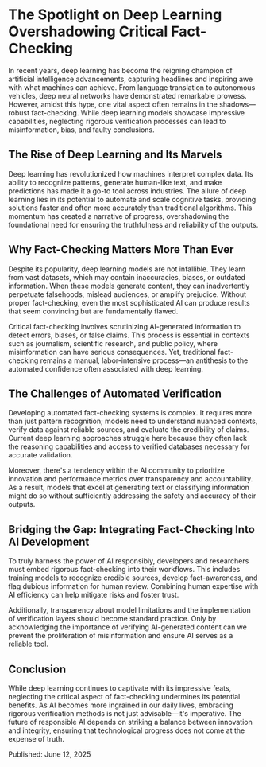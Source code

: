 # The Spotlight on Deep Learning Overshadowing Critical Fact-Checking

In recent years, deep learning has become the reigning champion of artificial intelligence advancements, capturing headlines and inspiring awe with what machines can achieve. From language translation to autonomous vehicles, deep neural networks have demonstrated remarkable prowess. However, amidst this hype, one vital aspect often remains in the shadows—robust fact-checking. While deep learning models showcase impressive capabilities, neglecting rigorous verification processes can lead to misinformation, bias, and faulty conclusions.

## The Rise of Deep Learning and Its Marvels

Deep learning has revolutionized how machines interpret complex data. Its ability to recognize patterns, generate human-like text, and make predictions has made it a go-to tool across industries. The allure of deep learning lies in its potential to automate and scale cognitive tasks, providing solutions faster and often more accurately than traditional algorithms. This momentum has created a narrative of progress, overshadowing the foundational need for ensuring the truthfulness and reliability of the outputs.

## Why Fact-Checking Matters More Than Ever

Despite its popularity, deep learning models are not infallible. They learn from vast datasets, which may contain inaccuracies, biases, or outdated information. When these models generate content, they can inadvertently perpetuate falsehoods, mislead audiences, or amplify prejudice. Without proper fact-checking, even the most sophisticated AI can produce results that seem convincing but are fundamentally flawed.

Critical fact-checking involves scrutinizing AI-generated information to detect errors, biases, or false claims. This process is essential in contexts such as journalism, scientific research, and public policy, where misinformation can have serious consequences. Yet, traditional fact-checking remains a manual, labor-intensive process—an antithesis to the automated confidence often associated with deep learning.

## The Challenges of Automated Verification

Developing automated fact-checking systems is complex. It requires more than just pattern recognition; models need to understand nuanced contexts, verify data against reliable sources, and evaluate the credibility of claims. Current deep learning approaches struggle here because they often lack the reasoning capabilities and access to verified databases necessary for accurate validation.

Moreover, there's a tendency within the AI community to prioritize innovation and performance metrics over transparency and accountability. As a result, models that excel at generating text or classifying information might do so without sufficiently addressing the safety and accuracy of their outputs.

## Bridging the Gap: Integrating Fact-Checking Into AI Development

To truly harness the power of AI responsibly, developers and researchers must embed rigorous fact-checking into their workflows. This includes training models to recognize credible sources, develop fact-awareness, and flag dubious information for human review. Combining human expertise with AI efficiency can help mitigate risks and foster trust.

Additionally, transparency about model limitations and the implementation of verification layers should become standard practice. Only by acknowledging the importance of verifying AI-generated content can we prevent the proliferation of misinformation and ensure AI serves as a reliable tool.

## Conclusion

While deep learning continues to captivate with its impressive feats, neglecting the critical aspect of fact-checking undermines its potential benefits. As AI becomes more ingrained in our daily lives, embracing rigorous verification methods is not just advisable—it's imperative. The future of responsible AI depends on striking a balance between innovation and integrity, ensuring that technological progress does not come at the expense of truth.

Published: June 12, 2025
